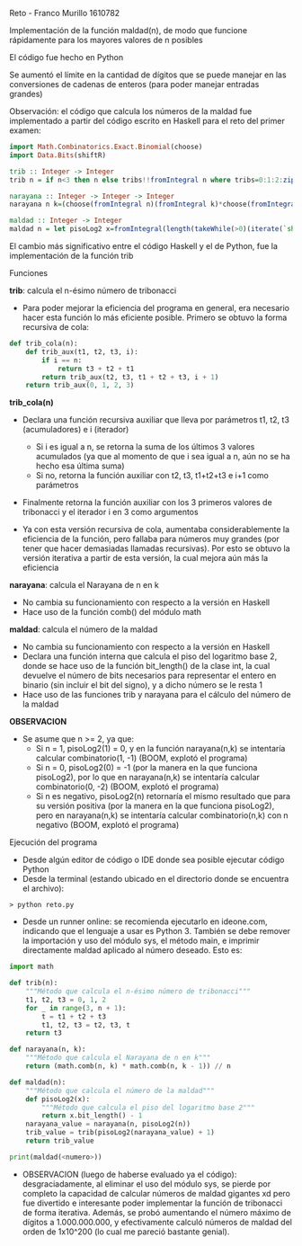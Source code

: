 Reto - Franco Murillo 1610782

Implementación de la función maldad(n), de modo que funcione rápidamente para los mayores valores de n posibles

El código fue hecho en Python

Se aumentó el límite en la cantidad de dígitos que se puede manejar en las conversiones de cadenas de enteros (para poder manejar entradas grandes)

Observación: el código que calcula los números de la maldad fue implementado a partir del código escrito en Haskell para el reto del primer examen:

```haskell
import Math.Combinatorics.Exact.Binomial(choose)
import Data.Bits(shiftR)

trib :: Integer -> Integer
trib n = if n<3 then n else tribs!!fromIntegral n where tribs=0:1:2:zipWith3(\a b c->a+b+c)tribs(tail tribs)(drop 2 tribs)

narayana :: Integer -> Integer -> Integer
narayana n k=(choose(fromIntegral n)(fromIntegral k)*choose(fromIntegral n)(fromIntegral(k-1)))`div`n

maldad :: Integer -> Integer
maldad n = let pisoLog2 x=fromIntegral(length(takeWhile(>0)(iterate(`shiftR`1)x))-1) in trib(pisoLog2(narayana n(pisoLog2 n))+1)
```

El cambio más significativo entre el código Haskell y el de Python, fue la implementación de la función trib

Funciones

__trib__: calcula el n-ésimo número de tribonacci

- Para poder mejorar la eficiencia del programa en general, era necesario hacer esta función lo más eficiente posible. Primero se obtuvo la forma recursiva de cola:

```python
def trib_cola(n):
    def trib_aux(t1, t2, t3, i):
        if i == n:
            return t3 + t2 + t1
        return trib_aux(t2, t3, t1 + t2 + t3, i + 1)
    return trib_aux(0, 1, 2, 3)
```

__trib_cola(n)__
- Declara una función recursiva auxiliar que lleva por parámetros t1, t2, t3 (acumuladores) e i (iterador)
  - Si i es igual a n, se retorna la suma de los últimos 3 valores acumulados (ya que al momento de que i sea igual a n, aún no se ha hecho esa última suma)
  - Si no, retorna la función auxiliar con t2, t3, t1+t2+t3 e i+1 como parámetros
- Finalmente retorna la función auxiliar con los 3 primeros valores de tribonacci y el iterador i en 3 como argumentos

- Ya con esta versión recursiva de cola, aumentaba considerablemente la eficiencia de la función, pero fallaba para números muy grandes (por tener que hacer demasiadas llamadas recursivas). Por esto se obtuvo la versión iterativa a partir de esta versión, la cual mejora aún más la eficiencia

__narayana__: calcula el Narayana de n en k
- No cambia su funcionamiento con respecto a la versión en Haskell
- Hace uso de la función comb() del módulo math

__maldad__: calcula el número de la maldad
- No cambia su funcionamiento con respecto a la versión en Haskell
- Declara una función interna que calcula el piso del logaritmo base 2, donde se hace uso de la función bit_length() de la clase int, la cual devuelve el número de bits necesarios para representar el entero en binario (sin incluir el bit del signo), y a dicho número se le resta 1
- Hace uso de las funciones trib y narayana para el cálculo del número de la maldad

__OBSERVACION__
- Se asume que n >= 2, ya que:
  - Si n = 1, pisoLog2(1) = 0, y en la función narayana(n,k) se intentaría calcular combinatorio(1, -1) (BOOM, explotó el programa)
  - Si n = 0, pisoLog2(0) = -1 (por la manera en la que funciona pisoLog2), por lo que en narayana(n,k) se intentaría calcular combinatorio(0, -2) (BOOM, explotó el programa)
  - Si n es negativo, pisoLog2(n) retornaría el mismo resultado que para su versión positiva (por la manera en la que funciona pisoLog2), pero en narayana(n,k) se intentaría calcular combinatorio(n,k) con n negativo (BOOM, explotó el programa)  

Ejecución del programa
- Desde algún editor de código o IDE donde sea posible ejecutar código Python
- Desde la terminal (estando ubicado en el directorio donde se encuentra el archivo):
  
```
> python reto.py
```
- Desde un runner online: se recomienda ejecutarlo en ideone.com, indicando que el lenguaje a usar es Python 3. También se debe remover la importación y uso del módulo sys, el método main, e imprimir directamente maldad aplicado al número deseado. Esto es:

```python
import math

def trib(n):
    """Método que calcula el n-ésimo número de tribonacci"""    
    t1, t2, t3 = 0, 1, 2
    for _ in range(3, n + 1):
        t = t1 + t2 + t3
        t1, t2, t3 = t2, t3, t
    return t3

def narayana(n, k):
    """Método que calcula el Narayana de n en k"""
    return (math.comb(n, k) * math.comb(n, k - 1)) // n

def maldad(n):
    """Método que calcula el número de la maldad"""
    def pisoLog2(x):
        """Método que calcula el piso del logaritmo base 2"""
        return x.bit_length() - 1
    narayana_value = narayana(n, pisoLog2(n))
    trib_value = trib(pisoLog2(narayana_value) + 1)
    return trib_value

print(maldad(<numero>))
```
- OBSERVACION (luego de haberse evaluado ya el código): desgraciadamente, al eliminar el uso del módulo sys, se pierde por completo la capacidad de calcular números de maldad gigantes xd pero fue divertido e interesante poder implementar la función de tribonacci de forma iterativa. Además, se probó aumentando el número máximo de dígitos a 1.000.000.000, y efectivamente calculó números de maldad del orden de 1x10^200 (lo cual me pareció bastante genial).
